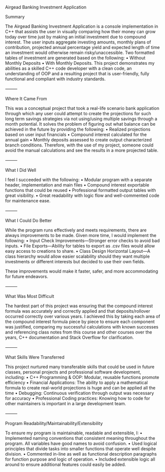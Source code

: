 Airgead Banking Investment Application

Summary

The Airgead Banking Investment Application is a console implementation in C++ that assists the user in visually comparing how their money can grow today over time just by making an initial investment due to compound interest. The user inputs aggregate investing amounts, monthly plans of contribution, projected annual percentage yield and expected length of time an investment would otherwise remain risky/unaccessible. Two formatted tables of investment are generated based on the following: • Without Monthly Deposits • With Monthly Deposits. This project demonstrates my abilities as a skilled C++ code developer with a clean code, an understanding of OOP and a resulting project that is user-friendly, fully functional and compliant with industry standards.

⸻

Where It Came From

This was a conceptual project that took a real-life scenario bank application through which any user could attempt to create the projections for such long term savings strategies via not using/using multiple savings through a month potential. It solves the problem of figuring out what balance can be achieved in the future by providing the following: • Realized projections based on user input financials • Compound interest calculated for the annual gain • Monthly deposits assessed to create output characterized branch conditions. Therefore, with the use of my project, someone could avoid the manual calculations and see the results in a more projected table.

⸻

What I Did Well

I feel I succeeded with the following: • Modular program with a separate header, implementation and main files • Compound interest exportable functions that could be reused • Professional formatted output tables with great visibility. • Great readability with logic flow and well-commented code for maintenance ease.

⸻

What I Could Do Better

While the program runs effectively and meets requirements, there are always improvements to be made. Given more time, I would implement the following: • Input Check Improvements—Stronger error checks to avoid bad inputs. • File Exports—Ability for tables to export as .csv files would allow easy access to creations to share. • Class Design Horizontal Layout—A class hierarchy would allow easier scalability should they want multiple investments or different interests but decided to use their own fields.

These improvements would make it faster, safer, and more accommodating for future endeavors.

⸻

What Was Most Difficult

The hardest part of this project was ensuring that the compound interest formula was accurately and correctly applied and that deposits/rollover occurred correctly over various years. I achieved this by taking each area of the compound interest formula piece by piece to ensure each component was justified, comparing my successful calculations with known successes and referencing class notes from this course and other courses over the years, C++ documentation and Stack Overflow for clarification.

⸻

What Skills Were Transferred

This project nurtured many transferable skills that could be used in future classes, personal projects and professional software development, including: • C++ Programming & OOP: Modular, reusable functions promote efficiency • Financial Applications: The ability to apply a mathematical formula to create real-world projections is huge and can be applied all the time • Debugging: Continuous verification through output was necessary for accuracy • Professional Coding practices: Knowing how to code for other maintainers is important in a large development team.

⸻

Program Readability/Maintainability/Extensibility

To ensure my program is maintainable, readable and extensible, I: • Implemented naming conventions that consistent meaning throughout the program. All variables have good names to avoid confusion. • Used logical principles that divide tasks into smaller functions that operate well despite division. • Commented in-line as well as functional description paragraphs for function purpose and logic of operation. • Included extensible logic all around to ensure additional features could easily be added.
